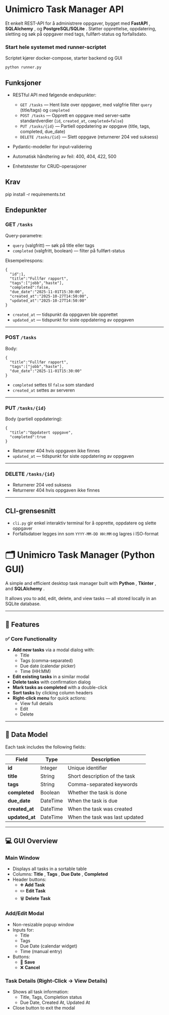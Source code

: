 # Unimicro Task Manager API

Et enkelt REST-API for å administrere oppgaver, bygget med  **FastAPI** ,  **SQLAlchemy** , og  **PostgreSQL/SQLite** . Støtter opprettelse, oppdatering, sletting og søk på oppgaver med tags, fullført-status og forfallsdato.

### Start hele systemet med runner-scriptet

Scriptet kjører docker-compose, starter backend og GUI

<pre class="overflow-visible!" data-start="648" data-end="676"><div class="contain-inline-size rounded-2xl relative bg-token-sidebar-surface-primary"><div class="sticky top-9"><div class="absolute end-0 bottom-0 flex h-9 items-center pe-2"><div class="bg-token-bg-elevated-secondary text-token-text-secondary flex items-center gap-4 rounded-sm px-2 font-sans text-xs"></div></div></div><div class="overflow-y-auto p-4" dir="ltr"><code class="whitespace-pre! language-bash"><span><span>python runner.py</span></span></code></div></div></pre>

## Funksjoner

* RESTful API med følgende endepunkter:

  * `GET /tasks` — Hent liste over oppgaver, med valgfrie filter `query` (title/tags) og `completed`
  * `POST /tasks` — Opprett en oppgave med server-satte standardverdier (`id`, `created_at`, `completed=false`)
  * `PUT /tasks/{id}` — Partiell oppdatering av oppgave (title, tags, completed, due_date)
  * `DELETE /tasks/{id}` — Slett oppgave (returnerer 204 ved suksess)
* Pydantic-modeller for input-validering
* Automatisk håndtering av feil: 400, 404, 422, 500
* Enhetstester for CRUD-operasjoner

## Krav

pip install -r requirements.txt

## Endepunkter

### GET `/tasks`

Query-parametre:

* `query` (valgfritt) — søk på title eller tags
* `completed` (valgfritt, boolean) — filter på fullført-status

Eksempelrespons:

<pre class="overflow-visible!" data-start="304" data-end="525"><div class="contain-inline-size rounded-2xl relative bg-token-sidebar-surface-primary"><div class="sticky top-9"><div class="absolute end-0 bottom-0 flex h-9 items-center pe-2"><div class="bg-token-bg-elevated-secondary text-token-text-secondary flex items-center gap-4 rounded-sm px-2 font-sans text-xs"></div></div></div><div class="overflow-y-auto p-4" dir="ltr"><code class="whitespace-pre! language-json"><span><span>{</span><span>
  </span><span>"id"</span><span>:</span><span></span><span>1</span><span>,</span><span>
  </span><span>"title"</span><span>:</span><span></span><span>"Fullfør rapport"</span><span>,</span><span>
  </span><span>"tags"</span><span>:</span><span></span><span>[</span><span>"jobb"</span><span>,</span><span></span><span>"haste"</span><span>]</span><span>,</span><span>
  </span><span>"completed"</span><span>:</span><span></span><span>false</span><span></span><span>,</span><span>
  </span><span>"due_date"</span><span>:</span><span></span><span>"2025-11-01T15:30:00"</span><span>,</span><span>
  </span><span>"created_at"</span><span>:</span><span></span><span>"2025-10-27T14:50:00"</span><span>,</span><span>
  </span><span>"updated_at"</span><span>:</span><span></span><span>"2025-10-27T14:50:00"</span><span>
</span><span>}</span><span>
</span></span></code></div></div></pre>

* `created_at` — tidspunkt da oppgaven ble opprettet
* `updated_at` — tidspunkt for siste oppdatering av oppgaven

---

### POST `/tasks`

Body:

<pre class="overflow-visible!" data-start="2531" data-end="2641"><div class="contain-inline-size rounded-2xl relative bg-token-sidebar-surface-primary"><div class="sticky top-9"><div class="absolute end-0 bottom-0 flex h-9 items-center pe-2"><div class="bg-token-bg-elevated-secondary text-token-text-secondary flex items-center gap-4 rounded-sm px-2 font-sans text-xs"></div></div></div><div class="overflow-y-auto p-4" dir="ltr"><code class="whitespace-pre! language-json"><span><span>{</span><span>
  </span><span>"title"</span><span>:</span><span></span><span>"Fullfør rapport"</span><span>,</span><span>
  </span><span>"tags"</span><span>:</span><span></span><span>[</span><span>"jobb"</span><span>,</span><span></span><span>"haste"</span><span>]</span><span>,</span><span>
  </span><span>"due_date"</span><span>:</span><span></span><span>"2025-11-01T15:30:00"</span><span>
</span><span>}</span><span>
</span></span></code></div></div></pre>

* `completed` settes til `false` som standard
* `created_at` settes av serveren

---

### PUT `/tasks/{id}`

Body (partiell oppdatering):

<pre class="overflow-visible!" data-start="2784" data-end="2851"><div class="contain-inline-size rounded-2xl relative bg-token-sidebar-surface-primary"><div class="sticky top-9"><div class="absolute end-0 bottom-0 flex h-9 items-center pe-2"><div class="bg-token-bg-elevated-secondary text-token-text-secondary flex items-center gap-4 rounded-sm px-2 font-sans text-xs"></div></div></div><div class="overflow-y-auto p-4" dir="ltr"><code class="whitespace-pre! language-json"><span><span>{</span><span>
  </span><span>"title"</span><span>:</span><span></span><span>"Oppdatert oppgave"</span><span>,</span><span>
  </span><span>"completed"</span><span>:</span><span></span><span>true</span><span>
</span><span>}</span><span>
</span></span></code></div></div></pre>

* Returnerer 404 hvis oppgaven ikke finnes
* `updated_at` — tidspunkt for siste oppdatering av oppgaven

---

### DELETE `/tasks/{id}`

* Returnerer 204 ved suksess
* Returnerer 404 hvis oppgaven ikke finnes

---

## CLI-grensesnitt

* `cli.py` gir enkel interaktiv terminal for å opprette, oppdatere og slette oppgaver
* Forfallsdatoer legges inn som `YYYY-MM-DD HH:MM` og lagres i ISO-format



# 🗂️ Unimicro Task Manager (Python GUI)

A simple and efficient desktop task manager built with  **Python** ,  **Tkinter** , and  **SQLAlchemy** .

It allows you to add, edit, delete, and view tasks — all stored locally in an SQLite database.

---

## 🚀 Features

### ✅ Core Functionality

* **Add new tasks** via a modal dialog with:
  * Title
  * Tags (comma-separated)
  * Due date (calendar picker)
  * Time (HH:MM)
* **Edit existing tasks** in a similar modal
* **Delete tasks** with confirmation dialog
* **Mark tasks as completed** with a double-click
* **Sort tasks** by clicking column headers
* **Right-click menu** for quick actions:
  * View full details
  * Edit
  * Delete

---

## 🧱 Data Model

Each task includes the following fields:

| Field                | Type     | Description                    |
| -------------------- | -------- | ------------------------------ |
| **id**         | Integer  | Unique identifier              |
| **title**      | String   | Short description of the task  |
| **tags**       | String   | Comma-separated keywords       |
| **completed**  | Boolean  | Whether the task is done       |
| **due_date**   | DateTime | When the task is due           |
| **created_at** | DateTime | When the task was created      |
| **updated_at** | DateTime | When the task was last updated |

---

## 💻 GUI Overview

### Main Window

* Displays all tasks in a sortable table
* Columns:  **Title** ,  **Tags** ,  **Due Date** , **Completed**
* Header buttons:
  * ➕ **Add Task**
  * ✏️ **Edit Task**
  * 🗑️ **Delete Task**

### Add/Edit Modal

* Non-resizable popup window
* Inputs for:
  * Title
  * Tags
  * Due Date (calendar widget)
  * Time (manual entry)
* Buttons:
  * 💾 **Save**
  * ❌ **Cancel**

### Task Details (Right-Click → View Details)

* Shows all task information:
  * Title, Tags, Completion status
  * Due Date, Created At, Updated At
* Close button to exit the modal
